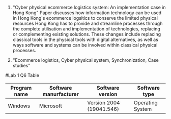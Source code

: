1. "Cyber physical ecommerce logistics system: An implementation case in Hong Kong" Paper discusses how information technology can be used in Hong Kong's ecommerce logsitics to conserve the limited physical resources Hong Kong has to provide and streamline processes through the complete utilisation and implementation of technologies, replacing or complementing existing solutions. These changes include replacing classical tools in the physical tools with digital alternatives, as well as ways software and systems can be involved within classical physical processes.

2. "Ecommerce logistics, Cyber physical system, Synchronization, Case studies"

#Lab 1 Q6 Table

| Program name | Software manurfacturer | Software version | Software type |
| --- | --- | --- | --- |
| Windows | Microsoft | Version 2004 (19041.546) | Operating System |
